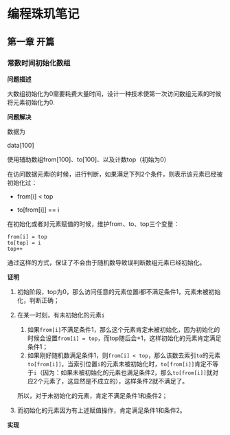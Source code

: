 # 编程珠玑笔记

## 第一章 开篇

### 常数时间初始化数组

**问题描述**

大数组初始化为0需要耗费大量时间，设计一种技术使第一次访问数组元素的时候将元素初始化为0.

**问题解决**

数据为

data[100]

使用辅助数组from[100]、to[100]、以及计数top（初始为0）

在访问数据元素i的时候，进行判断，如果满足下列2个条件，则表示该元素已经被初始化过：

- from[i] < top

- to[from[i]] == i

在初始化或者对元素赋值的时候，维护from、to、top三个变量：
```
from[i] = top
to[top] = i
top++
```

通过这样的方式，保证了不会由于随机数导致误判断数组元素已经初始化。

**证明**

1. 初始阶段，top为0，那么访问任意的元素位置i都不满足条件1，元素未被初始化，判断正确；

2. 在某一时刻，有未初始化的元素```i```

   1. 如果```from[i]```不满足条件1，那么这个元素肯定未被初始化，因为初始化的时候会设置```from[i] = top```，而top随后会+1，这样初始化的元素肯定满足条件1；
   2. 如果刚好随机数满足条件1，则```from[i] < top```，那么该数去索引```to```的元素```to[from[i]]```，当索引位置```i```的元素未被初始化时，```to[from[i]]```肯定不等于```i```（因为：如果未被初始化的元素也满足条件2，那么```to[from[i]]```就对应2个元素了，这显然是不成立的），这样条件2就不满足了。

   所以，对于未初始化的元素，肯定不满足条件1和条件2；

3. 而初始化的元素因为有上述赋值操作，肯定满足条件1和条件2。

**实现**

[代码实现]: ./1_sort/initArray.cpp

